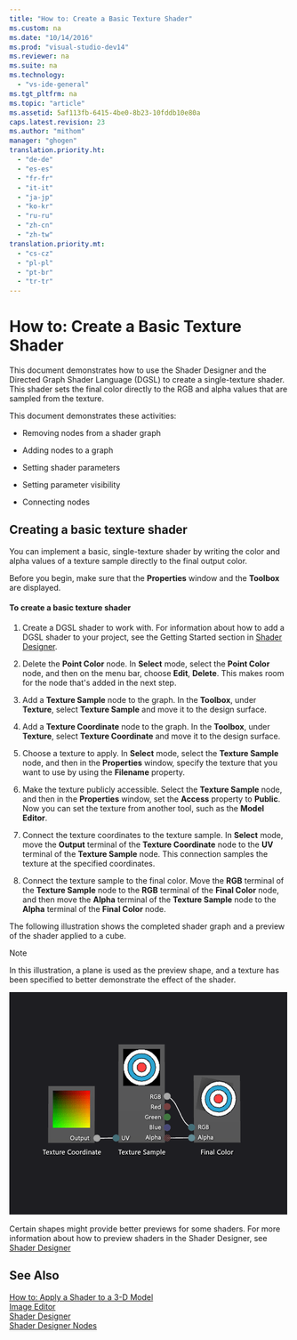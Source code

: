 ```yaml
---
title: "How to: Create a Basic Texture Shader"
ms.custom: na
ms.date: "10/14/2016"
ms.prod: "visual-studio-dev14"
ms.reviewer: na
ms.suite: na
ms.technology: 
  - "vs-ide-general"
ms.tgt_pltfrm: na
ms.topic: "article"
ms.assetid: 5af113fb-6415-4be0-8b23-10fddb10e80a
caps.latest.revision: 23
ms.author: "mithom"
manager: "ghogen"
translation.priority.ht: 
  - "de-de"
  - "es-es"
  - "fr-fr"
  - "it-it"
  - "ja-jp"
  - "ko-kr"
  - "ru-ru"
  - "zh-cn"
  - "zh-tw"
translation.priority.mt: 
  - "cs-cz"
  - "pl-pl"
  - "pt-br"
  - "tr-tr"
---
```

# How to: Create a Basic Texture Shader
This document demonstrates how to use the Shader Designer and the Directed Graph Shader Language (DGSL) to create a single-texture shader. This shader sets the final color directly to the RGB and alpha values that are sampled from the texture.  
  
 This document demonstrates these activities:  
  
-   Removing nodes from a shader graph  
  
-   Adding nodes to a graph  
  
-   Setting shader parameters  
  
-   Setting parameter visibility  
  
-   Connecting nodes  
  
## Creating a basic texture shader  
 You can implement a basic, single-texture shader by writing the color and alpha values of a texture sample directly to the final output color.  
  
 Before you begin, make sure that the **Properties** window and the **Toolbox** are displayed.  
  
#### To create a basic texture shader  
  
1.  Create a DGSL shader to work with. For information about how to add a DGSL shader to your project, see the Getting Started section in [Shader Designer](../designers/shader-designer.md).  
  
2.  Delete the **Point Color** node. In **Select** mode, select the **Point Color** node, and then on the menu bar, choose **Edit**, **Delete**. This makes room for the node that's added in the next step.  
  
3.  Add a **Texture Sample** node to the graph. In the **Toolbox**, under **Texture**, select **Texture Sample** and move it to the design surface.  
  
4.  Add a **Texture Coordinate** node to the graph. In the **Toolbox**, under **Texture**, select **Texture Coordinate** and move it to the design surface.  
  
5.  Choose a texture to apply. In **Select** mode, select the **Texture Sample** node, and then in the **Properties** window, specify the texture that you want to use by using the **Filename** property.  
  
6.  Make the texture publicly accessible. Select the **Texture Sample** node, and then in the **Properties** window, set the **Access** property to **Public**. Now you can set the texture from another tool, such as the **Model Editor**.  
  
7.  Connect the texture coordinates to the texture sample. In **Select** mode, move the **Output** terminal of the **Texture Coordinate** node to the **UV** terminal of the **Texture Sample** node. This connection samples the texture at the specified coordinates.  
  
8.  Connect the texture sample to the final color. Move the **RGB** terminal of the **Texture Sample** node to the **RGB** terminal of the **Final Color** node, and then move the **Alpha** terminal of the **Texture Sample** node to the **Alpha** terminal of the **Final Color** node.  
  
 The following illustration shows the completed shader graph and a preview of the shader applied to a cube.  
  
> [!NOTE]
>  In this illustration, a plane is used as the preview shape, and a texture has been specified to better demonstrate the effect of the shader.  
  
 ![Shader graph and a preview of its effect](../designers/media/digit-texture-effect.png "Digit-Texture-Effect")  
  
 Certain shapes might provide better previews for some shaders. For more information about how to preview shaders in the Shader Designer, see [Shader Designer](../designers/shader-designer.md)  
  
## See Also  
 [How to: Apply a Shader to a 3-D Model](../designers/how-to--apply-a-shader-to-a-3-d-model.md)   
 [Image Editor](../designers/image-editor.md)   
 [Shader Designer](../designers/shader-designer.md)   
 [Shader Designer Nodes](../designers/shader-designer-nodes.md)